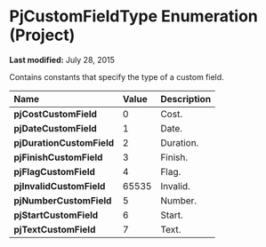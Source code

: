 
# PjCustomFieldType Enumeration (Project)

 **Last modified:** July 28, 2015

Contains constants that specify the type of a custom field.


|**Name**|**Value**|**Description**|
|:-----|:-----|:-----|
| **pjCostCustomField**|0|Cost.|
| **pjDateCustomField**|1|Date.|
| **pjDurationCustomField**|2|Duration.|
| **pjFinishCustomField**|3|Finish.|
| **pjFlagCustomField**|4|Flag.|
| **pjInvalidCustomField**|65535|Invalid.|
| **pjNumberCustomField**|5|Number.|
| **pjStartCustomField**|6|Start.|
| **pjTextCustomField**|7|Text.|
